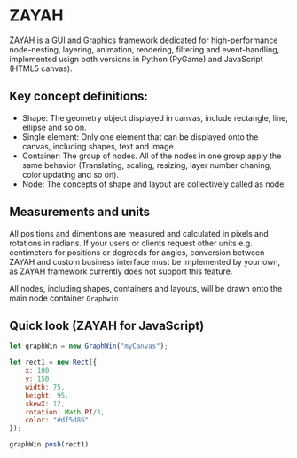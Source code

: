 # ZAYAH
ZAYAH is a GUI and Graphics framework dedicated for high-performance node-nesting, layering, animation, rendering, filtering and event-handling, implemented usign both versions in Python (PyGame) and JavaScript (HTML5 canvas).

## Key concept definitions:
* Shape: The geometry object displayed in canvas, include rectangle, line, ellipse and so on.
* Single element: Only one element that can be displayed onto the canvas, including shapes, text and image.
* Container: The group of nodes. All of the nodes in one group apply the same behavior (Translating, scaling, resizing, layer number chaning, color updating and so on).
* Node: The concepts of shape and layout are collectively called as node.

## Measurements and units
All positions and dimentions are measured and calculated in pixels and rotations in radians. If your users or clients request other units e.g. centimeters for positions or degreeds for angles, conversion between ZAYAH and custom business interface must be implemented by your own, as ZAYAH framework currently does not support this feature.

All nodes, including shapes, containers and layouts, will be drawn onto the main node container `Graphwin`

## Quick look (ZAYAH for JavaScript)
```js
let graphWin = new GraphWin("myCanvas");

let rect1 = new Rect({
    x: 100,
    y: 150,
    width: 75,
    height: 95,
    skewX: 12,
    rotation: Math.PI/3,
    color: "#df5d86"
});

graphWin.push(rect1)
```
